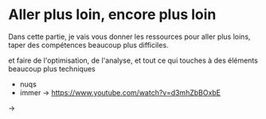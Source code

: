 # Aller plus loin, encore plus loin

Dans cette partie, je vais vous donner les ressources pour aller plus loins, taper des compétences beaucoup plus difficiles.

et faire de l'optimisation, de l'analyse, et tout ce qui touches à des éléments beaucoup plus techniques

- nuqs
- immer
-> <https://www.youtube.com/watch?v=d3mhZbBOxbE>

-> 